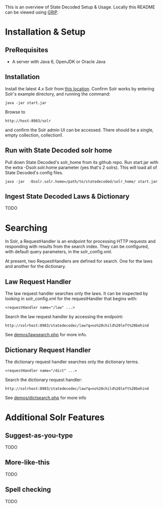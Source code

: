 This is an overview of State Decoded Setup & Usage. Locally this README can be viewed using [GRIP](https://github.com/joeyespo/grip).

# Installation & Setup 

## PreRequisites

* A server with Java 6, OpenJDK or Oracle Java

## Installation

Install the latest 4.x Solr from [this location](http://lucene.apache.org/solr/). Confirm Solr works by entering Solr's example directory, and running the command:

    java -jar start.jar

Browse to 

    http://host:8983/solr

and confirm the Solr admin UI can be accessed. There should be a single, empty collection, collection1.

## Run with State Decoded solr home

Pull down State Decoded's solr_home from its github repo. Run start.jar with the extra -Dsolr.solr.home parameter (yes that's 2 solrs). This will load all of State Decoded's config files.

    java -jar  -Dsolr.solr.home=/path/to/statedecoded/solr_home/ start.jar

## Ingest State Decoded Laws & Dictionary

TODO


# Searching

In Solr, a RequestHandler is an endpoint for processing HTTP requests and responding with results from the search index. They can be configured, with default query parameters, in the solr_config.xml. 

At present, two RequestHandlers are defined for search. One for the laws and another for the dictionary. 

## Law Request Handler

The law request handler searches only the laws. It can be inspected by looking in solr_config.xml for the requestHandler that begins with:

    <requestHandler name="/law" ...>

Search the law request handler by accessing the endpoint:

    http://solrhost:8983/statedecodec/law?q=no%20child%20left%20behind

See [demos/lawsearch.php](demos/lawsearch.php) for more info.


## Dictionary Request Handler

The dictionary request handler searches only the dictionary terms.

    <requestHandler name="/dict" ...>

Search the dictionary request handler:

    http://solrhost:8983/statedecodec/law?q=no%20child%20left%20behind

See [demos/dictsearch.php](demos/dictsearch.php) for more info

# Additional Solr Features

## Suggest-as-you-type

TODO

## More-like-this

TODO

## Spell checking

TODO

